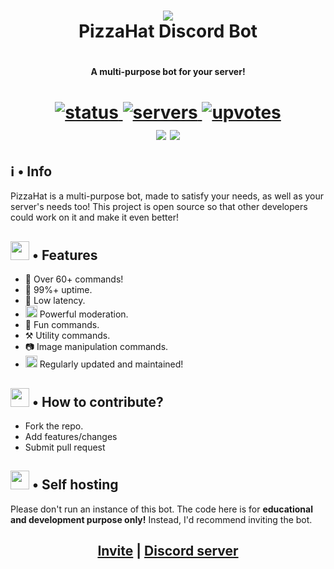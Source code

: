 <h1 align="center">
    <img src="https://github.com/DTS-11/PizzaHat/blob/main/assets/logo.png"/> <br>
PizzaHat Discord Bot <h1/>
	
<h4 align="center"> A multi-purpose bot for your server! <h4/>

<h1 align="center">
  <a href="https://top.gg/bot/860889936914677770">
      <img src="https://top.gg/api/widget/status/860889936914677770.png" alt="status" />
  </a>
  <a href="https://top.gg/bot/860889936914677770">
      <img src="https://top.gg/api/widget/servers/860889936914677770.svg/" alt="servers" />
  </a>
  <a href="https://top.gg/bot/860889936914677770">
      <img src="https://top.gg/api/widget/upvotes/860889936914677770.svg/" alt="upvotes" />
  </a><br>
  <img src="https://img.shields.io/badge/discord.py-1.7.3-blue?style=flat" />
  <img src="https://img.shields.io/badge/Python-3.9-green?style=flat&logo=python" />
</h1>
	
	
## ℹ️ • Info

PizzaHat is a multi-purpose bot, made to satisfy your needs, as well as your server's needs too! This project is open source so that other developers could work on it and make it even better!

	
## <img src="https://cdn.discordapp.com/emojis/800797566471897088.png?size=80" height="30px"> • Features

- 📌 Over 60+ commands! </li>
- 🔼 99%+ uptime. </li>
- 🏓 Low latency. </li>
- <img src="https://cdn.discordapp.com/emojis/847248846526087239.png?size=80" height="19px"> Powerful moderation. </li>
- 🥳 Fun commands. </li>
- ⚒️ Utility commands. </li>
- 📷 Image manipulation commands. </li>
- <img src="https://cdn.discordapp.com/emojis/809170074006192130.png?size=80" height="19px"> Regularly updated and maintained! </li>
	
## <img src='https://cdn.discordapp.com/emojis/802615573556363284.png?size=80' height="30px"> • How to contribute?

- Fork the repo.
- Add features/changes
- Submit pull request
	
## <img src="https://cdn.discordapp.com/emojis/802615572080099378.png?size=80" height="30px"> • Self hosting

Please don't run an instance of this bot. The code here is for **educational and development purpose only!** Instead, I'd recommend inviting the bot.

<h2 align="center"> <a href="https://dsc.gg/pizza-invite">Invite</a> | <a href="https://discord.gg/WhNVDTF">Discord server</a> <h2/>

